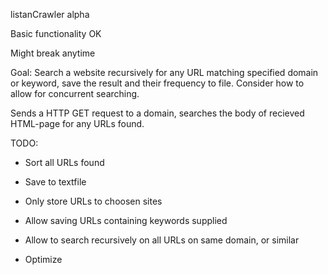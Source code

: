listanCrawler alpha

Basic functionality OK

Might break anytime



Goal: Search a website recursively for any URL matching specified domain or keyword, save the result and their frequency to file. Consider how to allow for concurrent searching.


Sends a HTTP GET request to a domain, searches the body of recieved HTML-page for any URLs found.

TODO:

- Sort all URLs found

- Save to textfile

- Only store URLs to choosen sites

- Allow saving URLs containing keywords supplied

- Allow to search recursively on all URLs on same domain, or similar

- Optimize
